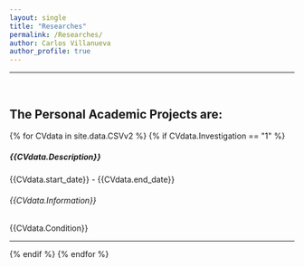 ```yaml
---
layout: single
title: "Researches"
permalink: /Researches/
author: Carlos Villanueva
author_profile: true
---
```

<hr>
<br>
<h2>The Personal Academic Projects are:</h2>
{% for CVdata in site.data.CSVv2 %}
{% if CVdata.Investigation == "1" %}
<h5> {{CVdata.Description}} </h5>
<h7>{{CVdata.start_date}} - {{CVdata.end_date}} </h7>
<h6> {{CVdata.Information}} </h6>
<la>  {{CVdata.Condition}} </la>
<br>
<hr>
{% endif %}
{% endfor %}
